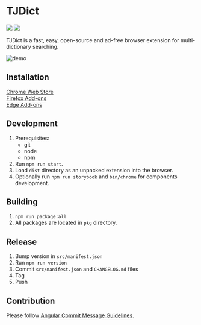 # TJDict

[![](https://badgen.net/chrome-web-store/users/caafmojgjlbflohillejdmnghkpcjjpp)][cws]
[![](https://badgen.net/chrome-web-store/stars/caafmojgjlbflohillejdmnghkpcjjpp)][cws]

TJDict is a fast, easy, open-source and ad-free browser extension for multi-dictionary searching.

![demo](https://github.com/tonytonyjan/TJDict/wiki/screenshots/Kapture%202020-07-14%20at%2014.13.21.gif)

## Installation

[Chrome Web Store][cws]  
[Firefox Add-ons](https://addons.mozilla.org/firefox/addon/tjdict)  
[Edge Add-ons](https://microsoftedge.microsoft.com/addons/detail/dejpinkibingbiepjnnlicpakinppjpm)

## Development

1. Prerequisites:
   - git
   - node
   - npm
2. Run `npm run start`.
3. Load `dist` directory as an unpacked extension into the browser.
4. Optionally run `npm run storybook` and `bin/chrome` for components development.

## Building

1. `npm run package:all`
2. All packages are located in `pkg` directory.

## Release

1. Bump version in `src/manifest.json`
2. Run `npm run version`
3. Commit `src/manifest.json` and `CHANGELOG.md` files
4. Tag
5. Push

## Contribution

Please follow [Angular Commit Message Guidelines](https://github.com/angular/angular/blob/master/CONTRIBUTING.md).

[cws]: https://chrome.google.com/webstore/detail/caafmojgjlbflohillejdmnghkpcjjpp
